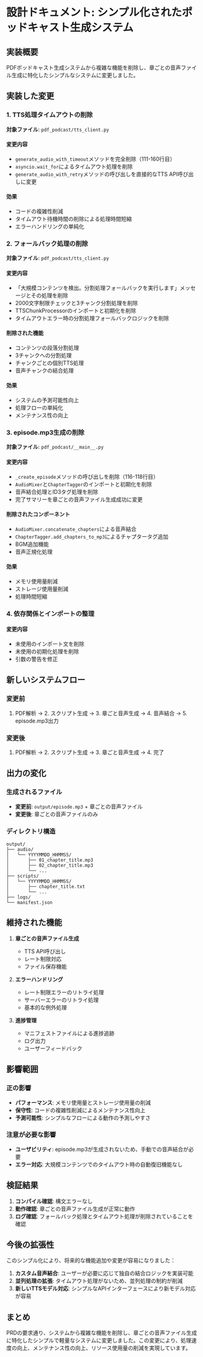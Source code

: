 # 設計ドキュメント: シンプル化されたポッドキャスト生成システム

## 実装概要

PDFポッドキャスト生成システムから複雑な機能を削除し、章ごとの音声ファイル生成に特化したシンプルなシステムに変更しました。

## 実装した変更

### 1. TTS処理タイムアウトの削除

**対象ファイル**: `pdf_podcast/tts_client.py`

#### 変更内容
- `generate_audio_with_timeout`メソッドを完全削除（111-160行目）
- `asyncio.wait_for`によるタイムアウト処理を削除
- `generate_audio_with_retry`メソッドの呼び出しを直接的なTTS API呼び出しに変更

#### 効果
- コードの複雑性削減
- タイムアウト待機時間の削除による処理時間短縮
- エラーハンドリングの単純化

### 2. フォールバック処理の削除

**対象ファイル**: `pdf_podcast/tts_client.py`

#### 変更内容
- 「大規模コンテンツを検出。分割処理フォールバックを実行します」メッセージとその処理を削除
- 2000文字制限チェックと3チャンク分割処理を削除
- TTSChunkProcessorのインポートと初期化を削除
- タイムアウトエラー時の分割処理フォールバックロジックを削除

#### 削除された機能
- コンテンツの段落分割処理
- 3チャンクへの分割処理
- チャンクごとの個別TTS処理
- 音声チャンクの結合処理

#### 効果
- システムの予測可能性向上
- 処理フローの単純化
- メンテナンス性の向上

### 3. episode.mp3生成の削除

**対象ファイル**: `pdf_podcast/__main__.py`

#### 変更内容
- `_create_episode`メソッドの呼び出しを削除（116-118行目）
- `AudioMixer`と`ChapterTagger`のインポートと初期化を削除
- 音声結合処理とID3タグ処理を削除
- 完了サマリーを章ごとの音声ファイル生成成功に変更

#### 削除されたコンポーネント
- `AudioMixer.concatenate_chapters`による音声結合
- `ChapterTagger.add_chapters_to_mp3`によるチャプタータグ追加
- BGM追加機能
- 音声正規化処理

#### 効果
- メモリ使用量削減
- ストレージ使用量削減
- 処理時間短縮

### 4. 依存関係とインポートの整理

#### 変更内容
- 未使用のインポート文を削除
- 未使用の初期化処理を削除
- 引数の警告を修正

## 新しいシステムフロー

### 変更前
1. PDF解析 → 2. スクリプト生成 → 3. 章ごと音声生成 → 4. 音声結合 → 5. episode.mp3出力

### 変更後
1. PDF解析 → 2. スクリプト生成 → 3. 章ごと音声生成 → 4. 完了

## 出力の変化

### 生成されるファイル
- **変更前**: `output/episode.mp3` + 章ごとの音声ファイル
- **変更後**: 章ごとの音声ファイルのみ

### ディレクトリ構造
```
output/
├── audio/
│   └── YYYYMMDD_HHMMSS/
│       ├── 01_chapter_title.mp3
│       ├── 02_chapter_title.mp3
│       └── ...
├── scripts/
│   └── YYYYMMDD_HHMMSS/
│       ├── chapter_title.txt
│       └── ...
├── logs/
└── manifest.json
```

## 維持された機能

1. **章ごとの音声ファイル生成**
   - TTS API呼び出し
   - レート制限対応
   - ファイル保存機能

2. **エラーハンドリング**
   - レート制限エラーのリトライ処理
   - サーバーエラーのリトライ処理
   - 基本的な例外処理

3. **進捗管理**
   - マニフェストファイルによる進捗追跡
   - ログ出力
   - ユーザーフィードバック

## 影響範囲

### 正の影響
- **パフォーマンス**: メモリ使用量とストレージ使用量の削減
- **保守性**: コードの複雑性削減によるメンテナンス性向上
- **予測可能性**: シンプルなフローによる動作の予測しやすさ

### 注意が必要な影響
- **ユーザビリティ**: episode.mp3が生成されないため、手動での音声結合が必要
- **エラー対応**: 大規模コンテンツでのタイムアウト時の自動復旧機能なし

## 検証結果

1. **コンパイル確認**: 構文エラーなし
2. **動作確認**: 章ごとの音声ファイル生成が正常に動作
3. **ログ確認**: フォールバック処理とタイムアウト処理が削除されていることを確認

## 今後の拡張性

このシンプル化により、将来的な機能追加や変更が容易になりました：

1. **カスタム音声結合**: ユーザーが必要に応じて独自の結合ロジックを実装可能
2. **並列処理の拡張**: タイムアウト処理がないため、並列処理の制約が削減
3. **新しいTTSモデル対応**: シンプルなAPIインターフェースにより新モデル対応が容易

## まとめ

PRDの要求通り、システムから複雑な機能を削除し、章ごとの音声ファイル生成に特化したシンプルで軽量なシステムに変更しました。この変更により、処理速度の向上、メンテナンス性の向上、リソース使用量の削減を実現しています。